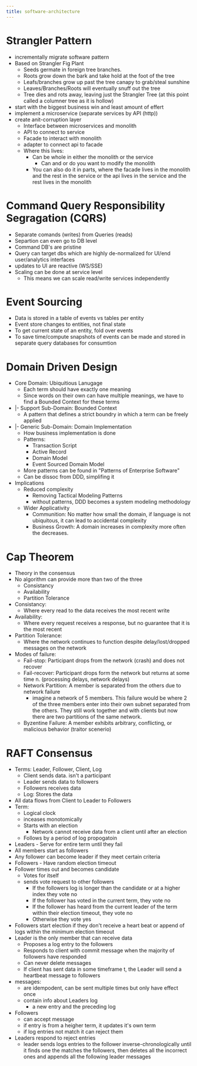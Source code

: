 ```yaml
---
title: software-architecture
---
```


# Strangler Pattern

* incrementally migrate software pattern
* Based on Strangler Fig Plant
  * Seeds germate in foreign tree branches.
  * Roots grow down the bark and take hold at the foot of the tree
  * Leafs/branches grow up past the tree canapy to grab/steal sunshine
  * Leaves/Branches/Roots will eventually snuff out the tree
  * Tree dies and rots away, leaving just the Strangler Tree (at this point
    called a columner tree as it is hollow)
* start with the biggest business win and least amount of effert
* implement a microservice (separate services by API (http))
* create anit-corruption layer
  * Interface between microservices and monolith
  * API to connect to service
  * Facade to interact with monolith
  * adapter to connect api to facade
  * Where this lives:
    * Can be whole in either the monolith or the service
      * Can and or do you want to modify the monolith
    * You can also do it in parts, where the facade lives in the monolith and
      the rest in the service or the api lives in the service and the rest lives
      in the monolith

# Command Query Responsibility Segragation (CQRS)

* Separate comands (writes) from Queries (reads)
* Separtion can even go to DB level
* Command DB's are pristine
* Query can target dbs which are highly de-normalized for UI/end user/analytics interfaces
* updates to UI are reactive (WS/SSE)
* Scaling can be done at service level
  * This means we can scale read/write services independently


# Event Sourcing

* Data is stored in a table of events vs tables per entity
* Event store changes to entities, not final state
* To get current state of an entity, fold over events
* To save time/compute snapshots of events can be made and stored in separate
  query databases for consumtion

# Domain Driven Design

* Core Domain: Ubiquitious Lanugage
  * Each term should have exactly one meaning
  * Since words on their own can have multiple meanings, we have to find a
    Bounded Context for these terms
* |- Support Sub-Domain: Bounded Context
  * A pattern that defines a strict boundry in which a term can be freely
    applied
* |- Generic Sub-Domain: Domain Implementation
  * How business implementation is done
  * Patterns:
    * Transaction Script
    * Active Record
    * Domain Model
    * Event Sourced Domain Model
  * More patterns can be found in "Patterns of Enterprise Software"
  * Can be dissoc from DDD, simplifing it
* Implications
  * Reduced complexity
    * Removing Tactical Modeling Patterns
    * without patterns, DDD becomes a system modeling methodology
  * Wider Applicativity
    * Communition: No matter how small the domain, if language is not
      ubiquitous, it can lead to accidental complexity
    * Business Growth: A domain increases in complexity more often the
      decreases.

# Cap Theorem

* Theory in the consensus
* No algorithm can provide more than two of the three
  * Consistancy
  * Availability
  * Partition Tolerance
* Consistancy:
  * Where every read to the data receives the most recent write
* Availability:
  * Where every request receives a response, but no guarantee that it is the
    most recent
* Partition Tolerance:
  * Where the network continues to function despite delay/lost/dropped messages
    on the network
* Modes of failure:
  * Fail-stop: Participant drops from the network (crash) and does not recover
  * Fail-recover: Participant drops form the network but returns at some time n.
    (processing delays, network delays)
  * Network Partition: A member is separated from the others due to network
    failure
    * imagine a network of 5 members. This failure would be where 2 of the three
      members enter into their own subnet separated from the others. They still
      work together and with clients but now there are two partitions of the
      same network.
  * Byzentine Failure: A member exhibits arbitrary, conflicting, or malicious behavior (traitor scenerio)

# RAFT Consensus

* Terms: Leader, Follower, Client, Log
  * Client sends data. isn't a participant
  * Leader sends data to followers
  * Followers receives data
  * Log: Stores the data
* All data flows from Client to Leader to Followers
* Term:
  * Logical clock
  * inceases monotomically
  * Starts with an election
    * Network cannot receive data from a client until after an election
  * Follows by a period of log propogatoin
* Leaders - Serve for entire term until they fail
* All members start as followers
* Any follower can become leader if they meet certain criteria
* Followers - Have random election timeout
* Follower times out and becomes candidate
  * Votes for itself
  * sends vote request to other followers
    * If the followers log is longer than the candidate or at a higher index
      they vote no
    * If the follower has voted in the current term, they vote no
    * If the follower has heard from the current leader of the term within their
      election timeout, they vote no
    * Otherwise they vote yes
* Followers start election if they don't receive a  heart beat or append of logs
  within the minimum election timeout
* Leader is the only member that can receive data
  * Proposes a log entry to the followers
  * Responds to client with commit message when the majority of followers have
    responded
  * Can never delete messages
  * If client has sent data in some timeframe t, the Leader will send a
    heartbeat message to followers
* messages:
  * are idempodent, can be sent multiple times but only have effect
    once
  * contain info about Leaders log
    * a new entry and the preceding log
* Followers
  * can accept message
  * if entry is from a heigher term, it updates it's own term
  * if log entries not match it can reject them
* Leaders respond to reject entries
  * leader sends logs entries to the follower inverse-chronologically until it finds one the
    matches the followers, then deletes all the incorrect ones and appends all
    the following leader messages
